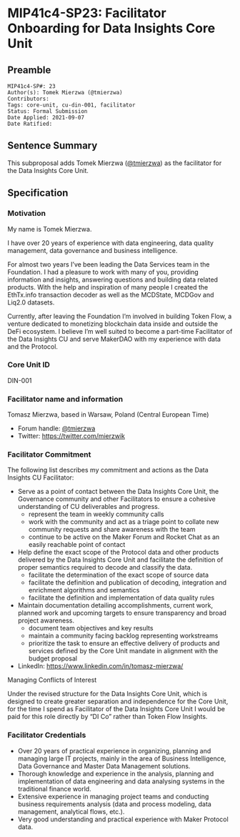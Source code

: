 # MIP41c4-SP23: Facilitator Onboarding for Data Insights Core Unit

## Preamble

```
MIP41c4-SP#: 23
Author(s): Tomek Mierzwa (@tmierzwa)
Contributors:
Tags: core-unit, cu-din-001, facilitator
Status: Formal Submission
Date Applied: 2021-09-07
Date Ratified:
```

## Sentence Summary

This subproposal adds Tomek Mierzwa ([@tmierzwa](https://forum.makerdao.com/u/tmierzwa)) as the facilitator for the Data Insights Core Unit.

## Specification

### Motivation

My name is Tomek Mierzwa.

I have over 20 years of experience with data engineering, data quality management, data governance and business intelligence.

For almost two years I’ve been leading the Data Services team in the Foundation. I had a pleasure to work with many of you, providing information and insights, answering questions and building data related products. With the help and inspiration of many people I created the EthTx.info transaction decoder as well as the MCDState, MCDGov and Liq2.0 datasets.

Currently, after leaving the Foundation I’m involved in building Token Flow, a venture dedicated to monetizing blockchain data inside and outside the DeFi ecosystem. I believe I’m well suited to become a part-time Facilitator of the Data Insights CU and serve MakerDAO with my experience with data and the Protocol.

### Core Unit ID

DIN-001

### Facilitator name and information

Tomasz Mierzwa, based in Warsaw, Poland (Central European Time)

* Forum handle: [@tmierzwa](https://forum.makerdao.com/u/tmierzwa)
* Twitter: https://twitter.com/mierzwik

### Facilitator Commitment

The following list describes my commitment and actions as the Data Insights CU Facilitator:

* Serve as a point of contact between the Data Insights Core Unit, the Governance community and other Facilitators to ensure a cohesive understanding of CU deliverables and progress.
  * represent the team in weekly community calls
  * work with the community and act as a triage point to collate new community requests and share awareness with the team
  * continue to be active on the Maker Forum and Rocket Chat as an easily reachable point of contact
* Help define the exact scope of the Protocol data and other products delivered by the Data Insights Core Unit and facilitate the definition of proper semantics required to decode and classify the data.
  * facilitate the determination of the exact scope of source data
  * facilitate the definition and publication of decoding, integration and enrichment algorithms and semantics
  * facilitate the definition and implementation of data quality rules
* Maintain documentation detailing accomplishments, current work, planned work and upcoming targets to ensure transparency and broad project awareness.
  * document team objectives and key results
  * maintain a community facing backlog representing workstreams
  * prioritize the task to ensure an effective delivery of products and services defined by the Core Unit mandate in alignment with the budget proposal
* LinkedIn: https://www.linkedin.com/in/tomasz-mierzwa/

Managing Conflicts of Interest

Under the revised structure for the Data Insights Core Unit, which is designed to create greater separation and independence for the Core Unit, for the time I spend as Facilitator of the Data Insights Core Unit I would be paid for this role directly by “DI Co” rather than Token Flow Insights.

### Facilitator Credentials

* Over 20 years of practical experience in organizing, planning and managing large IT projects, mainly in the area of Business Intelligence, Data Governance and Master Data Management solutions.
* Thorough knowledge and experience in the analysis, planning and implementation of data engineering and data analysing systems in the traditional finance world.
* Extensive experience in managing project teams and conducting business requirements analysis (data and process modeling, data management, analytical flows, etc.).
* Very good understanding and practical experience with Maker Protocol data.